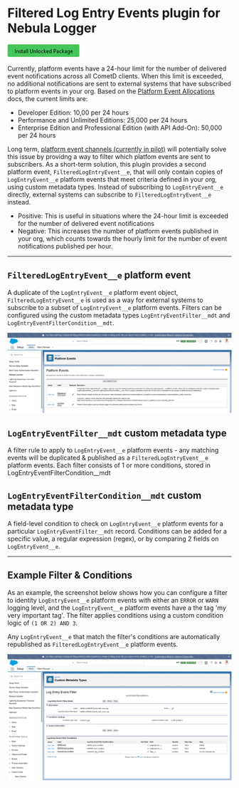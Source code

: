# Filtered Log Entry Events plugin for Nebula Logger

[![Install Unlocked Package](./../../content/btn-install-unlocked-package.png)](https://login.salesforce.com/packaging/installPackage.apexp?p0=TODO)


Currently, platform events have a 24-hour limit for the number of delivered event notifications across all CometD clients. When this limit is exceeded, no additional notifications are sent to external systems that have subscribed to platform events in your org. Based on the [Platform Event Allocations](https://developer.salesforce.com/docs/atlas.en-us.platform_events.meta/platform_events/platform_event_limits.htm) docs, the current limits are:

-   Developer Edition: 10,00 per 24 hours
-   Performance and Unlimited Editions: 25,000 per 24 hours
-   Enterprise Edition and Professional Edition (with API Add-On): 50,000 per 24 hours

Long term, [platform event channels (currently in pilot)](https://help.salesforce.com/s/articleView?language=en_US&type=5&release=232&id=release-notes.rn_platform_events_filtering_pilot.htm) will potentially solve this issue by providng a way to filter which platfom events are sent to subscribers. As a short-term solution, this plugin provides a second platform event, `FilteredLogEntryEvent__e`, that will only contain copies of `LogEntryEvent__e` platform events that meet criteria defined in your org, using custom metadata types. Instead of subscribing to `LogEntryEvent__e` directly, external systems can subscribe to `FilteredLogEntryEvent__e` instead.

-   Positive: This is useful in situations where the 24-hour limit is exceeded for the number of delivered event notifications
-   Negative: This increases the number of platform events published in your org, which counts towards the hourly limit for the number of event notifications published per hour.

---

## `FilteredLogEntryEvent__e` platform event

A duplicate of the `LogEntryEvent__e` platform event object, `FilteredLogEntryEvent__e` is used as a way for external systems to subscribe to a subset of `LogEntryEvent__e` platform events. Filters can be configured using the custom metadata types `LogEntryEventFilter__mdt` and `LogEntryEventFilterCondition__mdt`.

![Platform Event Objects](./content/filtered-and-unfiltered-platform-event-objects.png)

## `LogEntryEventFilter__mdt` custom metadata type

A filter rule to apply to `LogEntryEvent__e` platform events - any matching events will be duplicated & published as a `FilteredLogEntryEvent__e` platform events. Each filter consists of 1 or more conditions, stored in LogEntryEventFilterCondition\_\_mdt

## `LogEntryEventFilterCondition__mdt` custom metadata type

A field-level condition to check on `LogEntryEvent__e` platform events for a particular `LogEntryEventFilter__mdt` record. Conditions can be added for a specific value, a regular expression (regex), or by comparing 2 fields on `LogEntryEvent__e`.

---

## Example Filter & Conditions

As an example, the screenshot below shows how you can configure a filter to identity `LogEntryEvent__e` platform events with either an `ERROR` or `WARN` logging level, and the `LogEntryEvent__e` platform events have a the tag 'my very important tag'. The filter applies conditions using a custom condition logic of `(1 OR 2) AND 3`.

Any `LogEntryEvent__e` that match the filter's conditions are automatically republished as `FilteredLogEntryEvent__e` platform events.

![Example Filter with Custom Condition Logic](./content/filter-example-with-custom-condition-logic.png)

